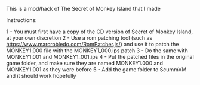 This is a mod/hack of The Secret of Monkey Island that I made

Instructions:

1 - You must first have a copy of the CD version of Secret of Monkey Island, at your own discretion
2 - Use a rom patching tool (such as https://www.marcrobledo.com/RomPatcher.js/) and use it to patch the MONKEY1.000 file with the MONKEY1_000.ips patch
3 - Do the same with MONKEY1.001 and MONKEY1_001.ips
4 - Put the patched files in the original game folder, and make sure they are named MONKEY1.000 and MONKEY1.001 as they were before
5 - Add the game folder to ScummVM and it should work hopefully